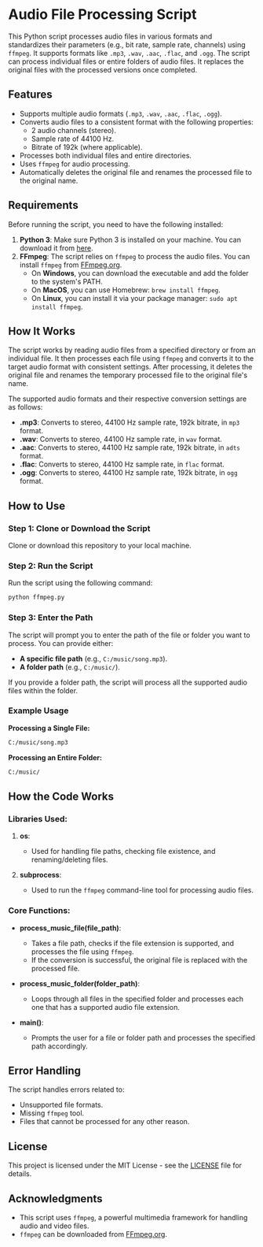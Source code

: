 
# Audio File Processing Script

This Python script processes audio files in various formats and standardizes their parameters (e.g., bit rate, sample rate, channels) using `ffmpeg`. It supports formats like `.mp3`, `.wav`, `.aac`, `.flac`, and `.ogg`. The script can process individual files or entire folders of audio files. It replaces the original files with the processed versions once completed.

## Features

- Supports multiple audio formats (`.mp3`, `.wav`, `.aac`, `.flac`, `.ogg`).
- Converts audio files to a consistent format with the following properties:
  - 2 audio channels (stereo).
  - Sample rate of 44100 Hz.
  - Bitrate of 192k (where applicable).
- Processes both individual files and entire directories.
- Uses `ffmpeg` for audio processing.
- Automatically deletes the original file and renames the processed file to the original name.

## Requirements

Before running the script, you need to have the following installed:

1. **Python 3**: Make sure Python 3 is installed on your machine. You can download it from [here](https://www.python.org/downloads/).
2. **FFmpeg**: The script relies on `ffmpeg` to process the audio files. You can install `ffmpeg` from [FFmpeg.org](https://ffmpeg.org/download.html).
   - On **Windows**, you can download the executable and add the folder to the system's PATH.
   - On **MacOS**, you can use Homebrew: `brew install ffmpeg`.
   - On **Linux**, you can install it via your package manager: `sudo apt install ffmpeg`.

## How It Works

The script works by reading audio files from a specified directory or from an individual file. It then processes each file using `ffmpeg` and converts it to the target audio format with consistent settings. After processing, it deletes the original file and renames the temporary processed file to the original file's name.

The supported audio formats and their respective conversion settings are as follows:

- **.mp3**: Converts to stereo, 44100 Hz sample rate, 192k bitrate, in `mp3` format.
- **.wav**: Converts to stereo, 44100 Hz sample rate, in `wav` format.
- **.aac**: Converts to stereo, 44100 Hz sample rate, 192k bitrate, in `adts` format.
- **.flac**: Converts to stereo, 44100 Hz sample rate, in `flac` format.
- **.ogg**: Converts to stereo, 44100 Hz sample rate, 192k bitrate, in `ogg` format.

## How to Use

### Step 1: Clone or Download the Script

Clone or download this repository to your local machine.

### Step 2: Run the Script

Run the script using the following command:

```bash
python ffmpeg.py
```

### Step 3: Enter the Path

The script will prompt you to enter the path of the file or folder you want to process. You can provide either:

- **A specific file path** (e.g., `C:/music/song.mp3`).
- **A folder path** (e.g., `C:/music/`).

If you provide a folder path, the script will process all the supported audio files within the folder.

### Example Usage

**Processing a Single File:**

```bash
C:/music/song.mp3
```

**Processing an Entire Folder:**

```bash
C:/music/
```

## How the Code Works

### Libraries Used:

1. **os**: 
   - Used for handling file paths, checking file existence, and renaming/deleting files.
   
2. **subprocess**: 
   - Used to run the `ffmpeg` command-line tool for processing audio files.

### Core Functions:

- **process_music_file(file_path)**:
  - Takes a file path, checks if the file extension is supported, and processes the file using `ffmpeg`.
  - If the conversion is successful, the original file is replaced with the processed file.

- **process_music_folder(folder_path)**:
  - Loops through all files in the specified folder and processes each one that has a supported audio file extension.

- **main()**:
  - Prompts the user for a file or folder path and processes the specified path accordingly.
  
## Error Handling

The script handles errors related to:
- Unsupported file formats.
- Missing `ffmpeg` tool.
- Files that cannot be processed for any other reason.

## License

This project is licensed under the MIT License - see the [LICENSE](LICENSE) file for details.

## Acknowledgments

- This script uses `ffmpeg`, a powerful multimedia framework for handling audio and video files.
- `ffmpeg` can be downloaded from [FFmpeg.org](https://ffmpeg.org/).
